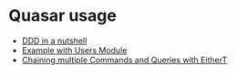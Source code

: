 # Quasar usage

* [DDD in a nutshell](ddd.md)
* [Example with Users Module](https://github.com/sergigp/quasar-example)
* [Chaining multiple Commands and Queries with EitherT](eithert.md)
